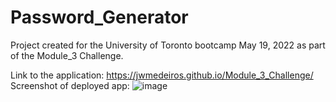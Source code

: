 # Password_Generator
Project created for the University of Toronto bootcamp May 19, 2022 as part of the Module_3 Challenge.


Link to the application: https://jwmedeiros.github.io/Module_3_Challenge/
Screenshot of deployed app: ![image](https://user-images.githubusercontent.com/44784107/169428615-25a05886-0732-40e2-9eee-8bb53177ff6c.png)

